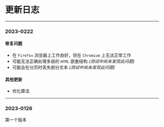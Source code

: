 # 更新日志

---

### 2023-0222

#### 修复问题
- 在 `Firefox` 浏览器上工作良好，但在 `Chromium` 上无法正常工作
- 可能无法正确处理多层的 `HTML` 嵌套结构 *(测试中尚未发现此问题)*
- 可能会在分页时丢失部分文本 *(测试中尚未发现此问题)*

#### 其他更新
- 优化算法

---

### 2023-0126

第一个版本
